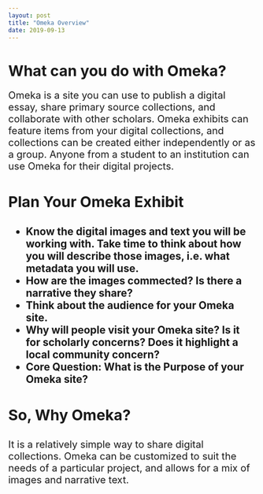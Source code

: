 ```yaml
---
layout: post
title: "Omeka Overview"
date: 2019-09-13
---
```

<html>
<body>
  <h1 style="font-size:30px;strong;">What can you do with Omeka?</h1>
    <p style="font-size:20px;">Omeka is a site you can use to publish a digital essay, share primary source collections, and collaborate with other scholars. Omeka exhibits can feature items from your digital collections, and collections can be created either independently or as a group. Anyone from a student to an institution can use Omeka for their digital projects.</p>
  <h2 style="font-size:30px;strong;">Plan Your Omeka Exhibit<h2>
    <p style="font-size:20px;">
      <ul>
        <li>Know the digital images and text you will be working with. Take time to think about how you will describe those images, i.e. what metadata you will use.</li>
        <li>How are the images commected? Is there a narrative they share?</li>
        <li>Think about the audience for your Omeka site.</li>
        <li>Why will people visit your Omeka site? Is it for scholarly concerns? Does it highlight a local community concern?</li>
        <li>Core Question: What is the Purpose of your Omeka site?</li>
      </ul>
    </p>
  <h3 style="font-size:30px;strong;">So, Why Omeka?</h3>
    <p style="font-size:20px;">It is a relatively simple way to share digital collections. Omeka can be customized to suit the needs of a particular project, and allows for a mix of images and narrative text.</p>
</body>
</html>
